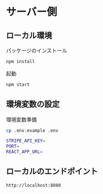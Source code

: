 # サーバー側

## ローカル環境

パッケージのインストール
```bash
npm install
```

起動
```bash
npm start
```

## 環境変数の設定

環境変数準備
```bash
cp .env.example .env
```

```bash
STRIPE_API_KEY=
PORT=
REACT_APP_URL=
```

## ローカルのエンドポイント
```bash
http://localhost:8080
```
